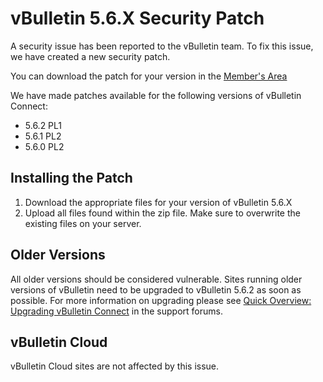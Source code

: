 # vBulletin 5.6.X Security Patch

A security issue has been reported to the vBulletin team. To fix this issue, we have created a new security patch.

You can download the patch for your version in the [Member's Area](http://members.vbulletin.com/patches.php)

We have made patches available for the following versions of vBulletin Connect:

- 5.6.2 PL1
- 5.6.1 PL2
- 5.6.0 PL2

## Installing the Patch

1. Download the appropriate files for your version of vBulletin 5.6.X
2. Upload all files found within the zip file. Make sure to overwrite the existing files on your server.

## Older Versions

All older versions should be considered vulnerable. Sites running older versions of vBulletin need to be upgraded to vBulletin 5.6.2 as soon as possible. For more information on upgrading please see [Quick  Overview: Upgrading vBulletin Connect](https://forum.vbulletin.com/node/4391346) in the support forums.

## vBulletin Cloud

vBulletin Cloud sites are not affected by this issue.
